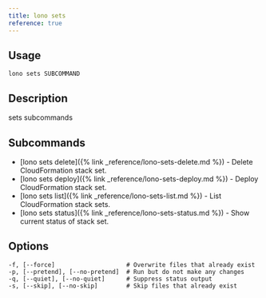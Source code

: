 ```yaml
---
title: lono sets
reference: true
---
```


## Usage

    lono sets SUBCOMMAND

## Description

sets subcommands

## Subcommands

* [lono sets delete]({% link _reference/lono-sets-delete.md %}) - Delete CloudFormation stack set.
* [lono sets deploy]({% link _reference/lono-sets-deploy.md %}) - Deploy CloudFormation stack set.
* [lono sets list]({% link _reference/lono-sets-list.md %}) - List CloudFormation stack sets.
* [lono sets status]({% link _reference/lono-sets-status.md %}) - Show current status of stack set.

## Options

```
-f, [--force]                    # Overwrite files that already exist
-p, [--pretend], [--no-pretend]  # Run but do not make any changes
-q, [--quiet], [--no-quiet]      # Suppress status output
-s, [--skip], [--no-skip]        # Skip files that already exist
```

